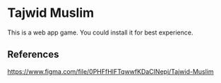 # Tajwid Muslim
This is a web app game. You could install it for best experience.

## References
https://www.figma.com/file/0PHFfHIFTqwwfKDaCINepj/Tajwid-Muslim